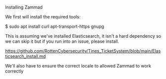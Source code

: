 Installing Zammad

We first will install the required tools:

$ sudo apt install curl apt-transport-https gnupg

This is assuming we've installed Elasticsearch, it isn't a hard dependency so we can skip it but if you run into an issue, please install.

https://github.com/RottenCybersecurity/Tines_TicketSystem/blob/main/Elasticsearch_install.md

We'll also have to ensure the correct locale to allowed Zammad to work correctly

